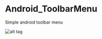 # Android_ToolbarMenu
Simple android toolbar menu

![alt tag](http://4.bp.blogspot.com/-YxH_dogrqkw/Vo-xD4M1MuI/AAAAAAAAF_A/tNEDFf_wIyc/s1600/ezgif-2437029511.gif)